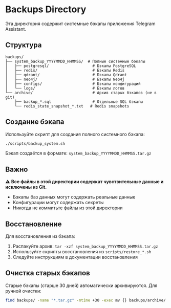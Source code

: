 # Backups Directory

Эта директория содержит системные бэкапы приложения Telegram Assistant.

## Структура

```
backups/
├── system_backup_YYYYMMDD_HHMMSS/  # Полные системные бэкапы
│   ├── postgresql/                   # Бэкапы PostgreSQL
│   ├── redis/                        # Бэкапы Redis
│   ├── qdrant/                       # Бэкапы Qdrant
│   ├── neo4j/                        # Бэкапы Neo4j
│   ├── configs/                      # Бэкапы конфигураций
│   └── logs/                         # Бэкапы логов
└── archive/                          # Архив старых бэкапов (не в git)
    ├── backup_*.sql                  # Отдельные SQL бэкапы
    └── redis_state_snapshot_*.txt   # Redis snapshots
```

## Создание бэкапа

Используйте скрипт для создания полного системного бэкапа:

```bash
./scripts/backup_system.sh
```

Бэкап создаётся в формате: `system_backup_YYYYMMDD_HHMMSS.tar.gz`

## Важно

⚠️ **Все файлы в этой директории содержат чувствительные данные и исключены из Git.**

- Бэкапы баз данных могут содержать реальные данные
- Конфигурации могут содержать секреты
- Никогда не коммитьте файлы из этой директории

## Восстановление

Для восстановления из бэкапа:

1. Распакуйте архив: `tar -xzf system_backup_YYYYMMDD_HHMMSS.tar.gz`
2. Используйте скрипты восстановления из `scripts/restore_*.sh`
3. Следуйте инструкциям в документации восстановления

## Очистка старых бэкапов

Старые бэкапы (старше 30 дней) автоматически архивируются. Для ручной очистки:

```bash
find backups/ -name "*.tar.gz" -mtime +30 -exec mv {} backups/archive/ \;
```

